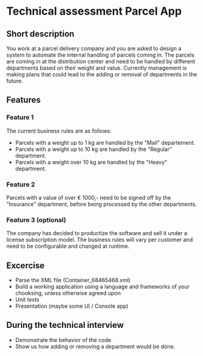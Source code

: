 # Technical assessment Parcel App

## Short description
You work at a parcel delivery company and you are asked to design a system to automate the internal handling of parcels coming in. 
The parcels are coming in at the distribution center and need to be handled by different departments based on their weight and value.
Currently management is making plans that could lead to the adding or removal of departments in the future.

## Features

### Feature 1
The current business rules are as follows:
- Parcels with a weight up to 1 kg are handled by the "Mail" departement.
- Parcels with a weight up to 10 kg are handled by the "Regular" department.
- Parcels with a weight over 10 kg are handled by the "Heavy" department.

### Feature 2
Parcels with a value of over € 1000,- need to be signed off by the "Insurance" department, before being processed by the other departments.

### Feature 3 (optional)
The company has decided to productize the software and sell it under a license subscription model. The business rules will vary per customer and need to be configurable and changed at runtime.

## Excercise
- Parse the XML file (Container_68465468.xml)
- Build a working application using a language and frameworks of your chooksing, unless otherwise agreed upon
- Unit tests
- Presentation (maybe some UI / Console app)

## During the technical interview
- Demonstrate the behavior of the code.
- Show us how adding or removing a department would be done.
